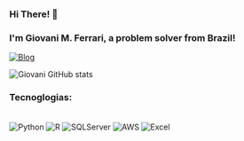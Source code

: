 ### Hi There! 👋
### I'm Giovani M. Ferrari, a problem solver from Brazil!

[![Blog](https://img.shields.io/badge/LinkedIn-0077B5?style=for-the-badge&logo=linkedin&logoColor=white)](https://www.linkedin.com/in/giovani-ferrari-9b1a50185/)

![Giovani GitHub stats](https://github-readme-stats.vercel.app/api?username=GiovaniF25&show_icons=true&theme=radical)

### Tecnoglogias:
<div style="display: inline_block"><br/>
  <img align="center" alt="Python"    src="https://img.shields.io/badge/Python-3776AB?style=for-the-badge&logo=python&logoColor=white" />
  <img align="center" alt="R"    src="https://img.shields.io/badge/R-276DC3?style=for-the-badge&logo=r&logoColor=white" />
  <img align="center" alt="SQLServer"    src="https://img.shields.io/badge/MySQL-00000F?style=for-the-badge&logo=mysql&logoColor=white" />
  <img align="center" alt="AWS"    src="https://img.shields.io/badge/Amazon_AWS-232F3E?style=for-the-badge&logo=amazon-aws&logoColor=white" />
  <img align="center" alt="Excel"    src=" 	 	https://img.shields.io/badge/Microsoft_Excel-217346?style=for-the-badge&logo=microsoft-excel&logoColor=white" />
 </div>
